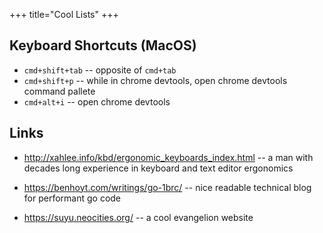 +++
title="Cool Lists"
+++

## Keyboard Shortcuts (MacOS)

* `cmd+shift+tab` -- opposite of `cmd+tab`
* `cmd+shift+p` -- while in chrome devtools, open chrome devtools command pallete
* `cmd+alt+i` -- open chrome devtools

## Links

* <http://xahlee.info/kbd/ergonomic_keyboards_index.html> -- a man with decades long experience in keyboard and text editor ergonomics

* <https://benhoyt.com/writings/go-1brc/> -- nice readable technical blog for performant go code

* <https://suyu.neocities.org/> -- a cool evangelion website
